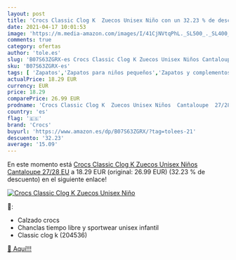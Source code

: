 ```yaml
---
layout: post
title: 'Crocs Classic Clog K  Zuecos Unisex Niño con un 32.23 % de descuento'
date: 2021-04-17 10:01:53
image: 'https://m.media-amazon.com/images/I/41CjNVtqPhL._SL500_._SL400_.jpg'
comments: true
category: ofertas
author: 'tole.es'
slug: 'B07S63ZGRX-es Crocs Classic Clog K Zuecos Unisex Niños Cantaloupe 27/28 EU'
sku: 'B07S63ZGRX-es'
tags: [ 'Zapatos','Zapatos para niños pequeños','Zapatos y complementos','Zuecos y mules para niño','crocs','zuecos', ]
actualPrice: 18.29 EUR
currency: EUR
price: 18.29
comparePrice: 26.99 EUR
prodname: 'Crocs Classic Clog K  Zuecos Unisex Niños  Cantaloupe  27/28 EU'
country: 'es'
flag: '🇪🇸'
brand: 'Crocs'
buyurl: 'https://www.amazon.es/dp/B07S63ZGRX/?tag=tolees-21'
descuento: '32.23'
average: '15.09'
---
```


En este momento está [Crocs Classic Clog K  Zuecos Unisex Niños  Cantaloupe  27/28 EU](https://www.amazon.es/dp/B07S63ZGRX/?tag=tolees-21) a 18.29 EUR (original: 26.99 EUR) (32.23 %  de descuento) en el siguiente enlace!

[![Crocs Classic Clog K  Zuecos Unisex Niño](https://m.media-amazon.com/images/I/41CjNVtqPhL._SL500_._SL400_.jpg)](https://www.amazon.es/dp/B07S63ZGRX/?tag=tolees-21)

🔎:

- Calzado crocs
- Chanclas tiempo libre y sportwear unisex infantil
- Classic clog k (204536)

[🛒 Aquí!!!](https://www.amazon.es/dp/B07S63ZGRX/?tag=tolees-21)
